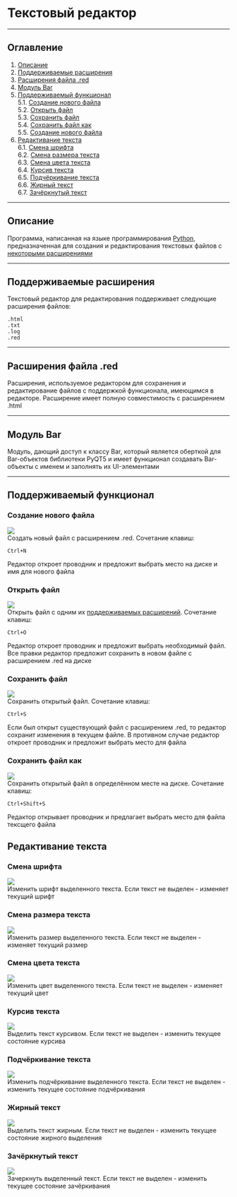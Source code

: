 # Текстовый редактор

---
## Оглавление
1. [Описание](#Описание)
2. [Поддерживаемые расширения](#Поддерживаемые-расширения)
3. [Расширения файла .red](#Расширения-файла-.red)
4. [Модуль Bar](#Модуль-Bar)
5. [Поддерживаемый функционал](#Поддерживаемый-функционал)</br>
5.1. [Создание нового файла](#Создание-нового-файла)</br>
5.2. [Открыть файл](#Открыть-файл)</br>
5.3. [Сохранить файл](#Сохранить-файл)</br>
5.4. [Сохранить файл как](#Сохранить-файл-как)</br>
5.5. [Создание нового файла](#Создание-нового-файла)</br>
6. [Редактивание текста](#Редактивание-текста)</br>
6.1. [Смена шрифта](#Смена-шрифта)</br>
6.2. [Смена размера текста](#Смена-размера-текста)</br>
6.3. [Смена цвета текста](#Смена-цвета-текста)</br>
6.4. [Курсив текста](#Курсив-текста)</br>
6.5. [Подчёркивание текста](#Подчёркивание-текста)</br>
6.6. [Жирный текст](#Жирный-текст)</br>
6.7. [Зачёркнутый текст](#Зачёркнутый-текст)</br>

---
## Описание
Программа, написанная на языке программирования [Python](https://ru.wikipedia.org/wiki/Python), предназначенная для создания и редактирования текстовых файлов с [некоторыми расширениями](#Поддерживаемые-расширения)

---
## Поддерживаемые расширения
Текстовый редактор для редактирования поддерживает следующие расширения файлов: 
```
.html 
.txt 
.log 
.red
```

---
## Расширения файла .red
Расширения, используемое редактором для сохранения и редактирование файлов с поддержкой функционала, имеющимся в редакторе. Расширение имеет полную совместимость с расширением .html


---
## Модуль Bar
Модуль, дающий доступ к классу Bar, который является оберткой для Bar-объектов библиотеки PyQT5 и имеет функционал создавать Bar-объекты с именем и заполнять их UI-элементами


---
## Поддерживаемый функционал
### Создание нового файла
![](./Readme%20images/New.jpg)</br>
Создать новый файл с расширением .red. 
Сочетание клавиш:

```
Ctrl+N
```

Редактор откроет проводник и предложит выбрать место на диске и имя для нового файла



### Открыть файл
![](./Readme%20images/Open.jpg)</br>
Открыть файл с одним их [поддерживаемых расширений](#Поддерживаемые-расширения). 
Сочетание клавиш:

```
Ctrl+O
```

Редактор откроет проводник и предложит выбрать необходимый файл. Все правки редактор предложит сохранить в новом файле с расширением .red на диске



### Сохранить файл
![](./Readme%20images/Save.jpg)</br>
Сохранить открытый файл. 
Сочетание клавиш:

```
Ctrl+S
```

Если был открыт существующий файл с расширением .red, то редактор сохранит изменения в текущем файле. В противном случае редактор откроет проводник и предложит выбрать место для файла



### Сохранить файл как
![](./Readme%20images/SaveAs.jpg)</br>
Сохранить открытый файл в определённом месте на диске. 
Сочетание клавиш:

```
Ctrl+Shift+S
```

Редактор открывает проводник и предлагает выбрать место для файла тексщего файла


## Редактивание текста
### Смена шрифта
![](./Readme%20images/Font.jpg)</br>
Изменить шрифт выделенного текста. Если текст не выделен - изменяет текущий шрифт
### Смена размера текста
![](./Readme%20images/FontSize.jpg)</br>
Изменить размер выделенного текста. Если текст не выделен - изменяет текущий размер
### Смена цвета текста
![](./Readme%20images/FontColor.jpg)</br>
Изменить цвет выделенного текста. Если текст не выделен - изменяет текущий цвет
### Курсив текста
![](./Readme%20images/FontItalic.jpg)</br>
Выделить текст курсивом. Если текст не выделен - изменить текущее состояние курсива
### Подчёркивание текста
![](./Readme%20images/FontUnderline.jpg)</br>
Изменить подчёркивание выделенного текста. Если текст не выделен - изменить текущее состояние подчёркивания
### Жирный текст
![](./Readme%20images/FontBold.jpg)</br>
Выделить текст жирным. Если текст не выделен - изменить текущее состояние жирного выделения
### Зачёркнутый текст
![](./Readme%20images/FontStrike.jpg)</br>
Зачеркнуть выделенный текст. Если текст не выделен - изменить текущее состояние зачёркивания